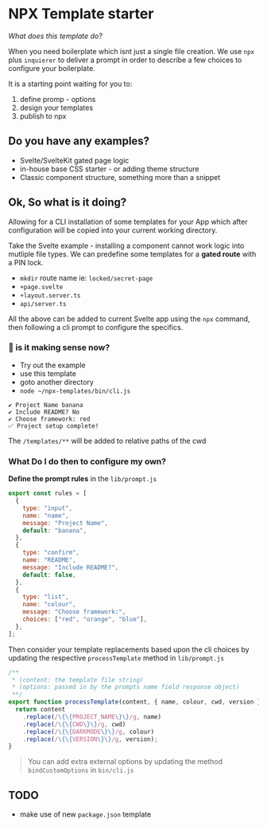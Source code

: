 # NPX Template starter

_What does this template do?_

When you need boilerplate which isnt just a single file creation.
We use `npx` plus `inquierer` to deliver a prompt in order to describe a few choices to configure your boilerplate.

It is a starting point waiting for you to:

1. define promp - options
2. design your templates
3. publish to npx

## Do you have any examples?

- Svelte/SvelteKit gated page logic
- in-house base CSS starter - or adding theme structure
- Classic component structure, something more than a snippet

## Ok, So what is it doing?

Allowing for a CLI installation of some templates for your App which after configuration will be copied into your current working directory.

Take the Svelte example - installing a component cannot work logic into mutliple file types.
We can predefine some templates for a **gated route** with a PIN lock.

- `mkdir` route name ie: `locked/secret-page`
- `+page.svelte`
- `+layout.server.ts`
- `api/server.ts`

All the above can be added to current Svelte app using the `npx` command, then following a cli prompt to configure the specifics.

### 🌈 is it making sense now?

- Try out the example
- use this template
- goto another directory
- `node ~/npx-templates/bin/cli.js`

```
✔ Project Name banana
✔ Include README? No
✔ Choose framework: red
✅ Project setup complete!
```

The `/templates/**` will be added to relative paths of the cwd

### What Do I do then to configure my own?

**Define the prompt rules** in the `lib/prompt.js`

```javascript
export const rules = [
  {
    type: "input",
    name: "name",
    message: "Project Name",
    default: "banana",
  },
  {
    type: "confirm",
    name: "README",
    message: "Include README?",
    default: false,
  },
  {
    type: "list",
    name: "colour",
    message: "Choose framework:",
    choices: ["red", "orange", "blue"],
  },
];
```

Then consider your template replacements based upon the cli choices by updating the respective `processTemplate` method in `lib/prompt.js`

```js
/**
 * (content: the template file string)
 * (options: passed in by the prompts name field response object)
 **/
export function processTemplate(content, { name, colour, cwd, version }) {
  return content
    .replace(/\{\{PROJECT_NAME\}\}/g, name)
    .replace(/\{\{CWD\}\}/g, cwd)
    .replace(/\{\{DARKMODE\}\}/g, colour)
    .replace(/\{\{VERSION\}\}/g, version);
}
```

> You can add extra external options by updating the method `bindCustomOptions` in `bin/cli.js`

## TODO

- make use of new `package.json` template
